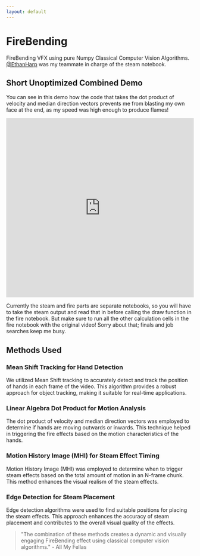 ```yaml
---
layout: default
---
```

# FireBending

FireBending VFX using pure Numpy Classical Computer Vision Algorithms.
[@EthanHarp](https://github.com/EthanHarp) was my teammate in charge of the steam notebook.

## Short Unoptimized Combined Demo

You can see in this demo how the code that takes the dot product of velocity and median direction vectors prevents me from blasting my own face at the end, as my speed was high enough to produce flames!
<iframe width="100%" height="480" src="https://www.youtube.com/embed/Nn2RxBCX5OI" title="CVSteam and fire" frameborder="0" allow="accelerometer; autoplay; clipboard-write; encrypted-media; gyroscope; picture-in-picture; web-share" allowfullscreen style="margin: 0; display: block;"></iframe>

Currently the steam and fire parts are separate notebooks, so you will have to take the steam output and read that in before calling the draw function in the fire notebook. But make sure to run all the other calculation cells in the fire notebook with the original video! Sorry about that; finals and job searches keep me busy.

## Methods Used

### Mean Shift Tracking for Hand Detection

We utilized Mean Shift tracking to accurately detect and track the position of hands in each frame of the video. This algorithm provides a robust approach for object tracking, making it suitable for real-time applications.

### Linear Algebra Dot Product for Motion Analysis

The dot product of velocity and median direction vectors was employed to determine if hands are moving outwards or inwards. This technique helped in triggering the fire effects based on the motion characteristics of the hands.

### Motion History Image (MHI) for Steam Effect Timing

Motion History Image (MHI) was employed to determine when to trigger steam effects based on the total amount of motion in an N-frame chunk. This method enhances the visual realism of the steam effects.

### Edge Detection for Steam Placement

Edge detection algorithms were used to find suitable positions for placing the steam effects. This approach enhances the accuracy of steam placement and contributes to the overall visual quality of the effects.

> "The combination of these methods creates a dynamic and visually engaging FireBending effect using classical computer vision algorithms." - All My Fellas

